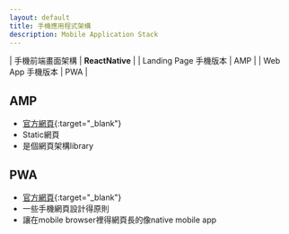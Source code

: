 ```yaml
---
layout: default
title: 手機應用程式架構
description: Mobile Application Stack
---
```


| 手機前端畫面架構 | **ReactNative** |
| Landing Page 手機版本 | AMP |
| Web App 手機版本 | PWA |

## AMP

* [官方網頁](https://developers.google.com/amp){:target="_blank"}
* Static網頁
* 是個網頁架構library

## PWA

* [官方網頁](https://developers.google.com/web/progressive-web-apps){:target="_blank"}
* 一些手機網頁設計得原則
* 讓在mobile browser裡得網頁長的像native mobile app